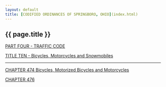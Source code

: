 ```yaml
---
layout: default 
title: [CODIFIED ORDINANCES OF SPRINGBORO, OHIO](index.html) 
---
```


{{ page.title }}
----------------

[PART FOUR - TRAFFIC CODE](1b19a412.html)

[TITLE TEN - Bicycles, Motorcycles and Snowmobiles](277aa412.html)

---

[CHAPTER 474 Bicycles, Motorized Bicycles and
Motorcycles](2782a412.html)

[CHAPTER 476](2839a412.html)
